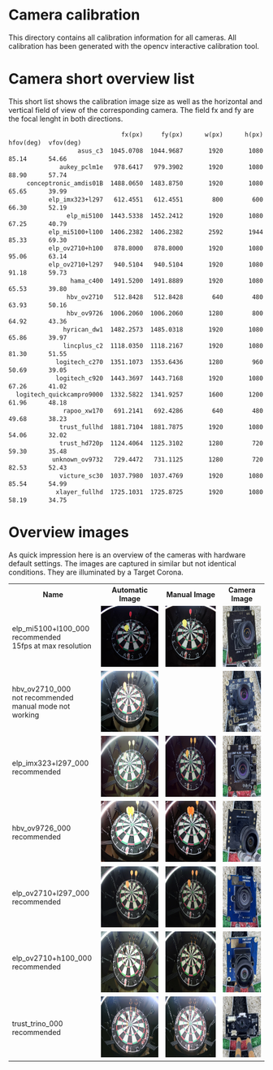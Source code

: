 # Camera calibration

This directory contains all calibration information for all cameras. All calibration has been generated with the opencv interactive calibration tool.

# Camera short overview list

This short list shows the calibration image size as well as the horizontal and vertical field of view of the corresponding camera. The field fx and fy are the focal lenght in both directions. 

                                   fx(px)     fy(px)      w(px)      h(px)  hfov(deg)  vfov(deg)
                       asus_c3  1045.0708  1044.9687       1920       1080      85.14      54.66 
                  aukey_pclm1e   978.6417   979.3902       1920       1080      88.90      57.74 
         conceptronic_amdis01B  1488.0650  1483.8750       1920       1080      65.65      39.99 
               elp_imx323+l297   612.4551   612.4551        800        600      66.30      52.19 
                    elp_mi5100  1443.5338  1452.2412       1920       1080      67.25      40.79 
               elp_mi5100+l100  1406.2382  1406.2382       2592       1944      85.33      69.30 
               elp_ov2710+h100   878.8000   878.8000       1920       1080      95.06      63.14 
               elp_ov2710+l297   940.5104   940.5104       1920       1080      91.18      59.73 
                     hama_c400  1491.5200  1491.8889       1920       1080      65.53      39.80 
                    hbv_ov2710   512.8428   512.8428        640        480      63.93      50.16 
                    hbv_ov9726  1006.2060  1006.2060       1280        800      64.92      43.36 
                   hyrican_dw1  1482.2573  1485.0318       1920       1080      65.86      39.97 
                   lincplus_c2  1118.0350  1118.2167       1920       1080      81.30      51.55 
                 logitech_c270  1351.1073  1353.6436       1280        960      50.69      39.05 
                 logitech_c920  1443.3697  1443.7168       1920       1080      67.26      41.02 
      logitech_quickcampro9000  1332.5822  1341.9257       1600       1200      61.96      48.18 
                   rapoo_xw170   691.2141   692.4286        640        480      49.68      38.23 
                  trust_fullhd  1881.7104  1881.7875       1920       1080      54.06      32.02 
                  trust_hd720p  1124.4064  1125.3102       1280        720      59.30      35.48 
                unknown_ov9732   729.4472   731.1125       1280        720      82.53      52.43 
                  victure_sc30  1037.7980  1037.4769       1920       1080      85.54      54.99 
                 xlayer_fullhd  1725.1031  1725.8725       1920       1080      58.19      34.75 


# Overview images

As quick impression here is an overview of the cameras with hardware default settings. The images are captured in similar but not identical conditions. They are illuminated by a Target Corona.

<table>
  <tr>
    <th>Name</th>
    <th>Automatic Image</th>
    <th>Manual Image</th>
    <th>Camera Image</th>
  </tr>
  <tr>
    <td>elp_mi5100+l100_000<br>recommended<br>15fps at max resolution</td>
    <td><img src="./elp_mi5100+l100_000/auto.jpg" alt="image" width="auto" height="120"></td>
    <td><img src="./elp_mi5100+l100_000/manual.jpg" alt="image" width="auto" height="120"></td>
    <td><img src="./elp_mi5100+l100_000/front.jpg" alt="image" width="auto" height="120"></td>
  </tr>
  <tr>
    <td>hbv_ov2710_000<br>not recommended<br>manual mode not working</td>
    <td><img src="./hbv_ov2710_000/auto.jpg" alt="image" width="auto" height="120"></td>
    <td><!--img src="./hbv_ov2710_000/manual.jpg" alt="image" width="auto" height="120"--></td>
    <td><img src="./hbv_ov2710_000/front.jpg" alt="image" width="auto" height="120"></td>
  </tr>
  <tr>
    <td>elp_imx323+l297_000<br>recommended</td>
    <td><img src="./elp_imx323+l297_000/auto.jpg" alt="image" width="auto" height="120"></td>
    <td><img src="./elp_imx323+l297_000/manual.jpg" alt="image" width="auto" height="120"></td>
    <td><img src="./elp_imx323+l297_000/front.jpg" alt="image" width="auto" height="120"></td>
  </tr>
  <tr>
    <td>hbv_ov9726_000<br>recommended</td>
    <td><img src="./hbv_ov9726_000/auto.jpg" alt="image" width="auto" height="120"></td>
    <td><img src="./hbv_ov9726_000/manual.jpg" alt="image" width="auto" height="120"></td>
    <td><img src="./hbv_ov9726_000/front.jpg" alt="image" width="auto" height="120"></td>
  </tr>
  <tr>
    <td>elp_ov2710+l297_000<br>recommended</td>
    <td><img src="./elp_ov2710+l297_000/auto.jpg" alt="image" width="auto" height="120"></td>
    <td><img src="./elp_ov2710+l297_000/manual.jpg" alt="image" width="auto" height="120"></td>
    <td><img src="./elp_ov2710+l297_000/front.jpg" alt="image" width="auto" height="120"></td>
  </tr>
  <tr>
    <td>elp_ov2710+h100_000<br>recommended</td>
    <td><img src="./elp_ov2710+h100_000/auto.jpg" alt="image" width="auto" height="120"></td>
    <td><img src="./elp_ov2710+h100_000/manual.jpg" alt="image" width="auto" height="120"></td>
    <td><img src="./elp_ov2710+h100_000/front.jpg" alt="image" width="auto" height="120"></td>
  </tr>
  <tr>
    <td>trust_trino_000<br>recommended</td>
    <td><img src="./trust_trino_000/auto.jpg" alt="image" width="auto" height="120"></td>
    <td><img src="./trust_trino_000/manual.jpg" alt="image" width="auto" height="120"></td>
    <td><img src="./trust_trino_000/front.jpg" alt="image" width="auto" height="120"></td>
  </tr>
</table>







